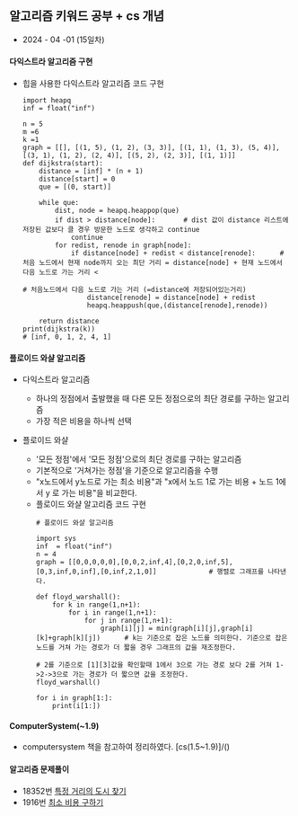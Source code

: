 ## 알고리즘 키워드 공부 + cs 개념   
* 2024 - 04 -01 (15일차)   

#### 다익스트라 알고리즘 구현  
* 힙을 사용한 다익스트라 알고리즘 코드 구현    
    ```
    import heapq
    inf = float("inf")

    n = 5
    m =6
    k =1 
    graph = [[], [(1, 5), (1, 2), (3, 3)], [(1, 1), (1, 3), (5, 4)], [(3, 1), (1, 2), (2, 4)], [(5, 2), (2, 3)], [(1, 1)]]
    def dijkstra(start):
        distance = [inf] * (n + 1)
        distance[start] = 0
        que = [(0, start)]

        while que:
            dist, node = heapq.heappop(que)
            if dist > distance[node]:       # dist 값이 distance 리스트에 저장된 값보다 클 경우 방문한 노드로 생각하고 continue
                continue
            for redist, renode in graph[node]:
                if distance[node] + redist < distance[renode]:      # 처음 노드에서 현재 node까지 오는 최단 거리 = distance[node] + 현재 노드에서 다음 노드로 가는 거리 <
                                                                        # 처음노드에서 다음 노드로 가는 거리 (=distance에 저장되어있는거리)
                    distance[renode] = distance[node] + redist
                    heapq.heappush(que,(distance[renode],renode))

        return distance
    print(dijkstra(k))
    # [inf, 0, 1, 2, 4, 1]
    ```   

#### 플로이드 와샬 알고리즘   

* 다익스트라 알고리즘  
    * 하나의 정점에서 출발했을 때 다른 모든 정점으로의 최단 경로를 구하는 알고리즘   
    * 가장 적은 비용을 하나씩 선택   

* 플로이드 와샬  
    * '모든 정점'에서 '모든 정점'으로의 최단 경로를 구하는 알고리즘  
    * 기본적으로 '거쳐가는 정점'을 기준으로 알고리즘을 수행   
    * "x노드에서 y노드로 가는 최소 비용"과 "x에서 노드 1로 가는 비용 + 노드 1에서 y 로 가는 비용"을 비교한다.   
    * 플로이드 와샬 알고리즘 코드 구현   
        ```
        # 플로이드 와샬 알고리즘   

        import sys
        inf  = float("inf")  
        n = 4
        graph = [[0,0,0,0,0],[0,0,2,inf,4],[0,2,0,inf,5],[0,3,inf,0,inf],[0,inf,2,1,0]]             # 행렬로 그래프를 나타낸다.  

        def floyd_warshall():
            for k in range(1,n+1):
                for i in range(1,n+1):
                    for j in range(1,n+1):
                        graph[i][j] = min(graph[i][j],graph[i][k]+graph[k][j])      # k는 기준으로 잡은 노드를 의미한다. 기준으로 잡은노드를 거쳐 가는 경로가 더 짧을 경우 그래프의 값을 재조정한다.  
                                                                                    # 2를 기준으로 [1][3]값을 확인할때 1에서 3으로 가는 경로 보다 2를 거쳐 1->2->3으로 가는 경로가 더 짧으면 값을 조정한다.  
        floyd_warshall()

        for i in graph[1:]:
            print(i[1:])
        ```   
#### ComputerSystem(~1.9)  
* computersystem 책을 참고하여 정리하였다. [cs(1.5~1.9)]/()

#### 알고리즘 문제풀이   
* 18352번 [특정 거리의 도시 찾기]()   
* 1916번 [최소 비용 구하기]()   


